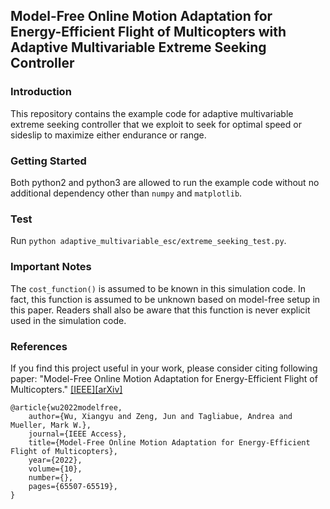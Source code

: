 ## Model-Free Online Motion Adaptation for Energy-Efficient Flight of Multicopters with Adaptive Multivariable Extreme Seeking Controller

### Introduction
This repository contains the example code for adaptive multivariable extreme seeking controller that we exploit to seek for optimal speed or sideslip to maximize either endurance or range.

### Getting Started
Both python2 and python3 are allowed to run the example code without no additional dependency other than `numpy` and `matplotlib`.

### Test
Run `python adaptive_multivariable_esc/extreme_seeking_test.py`.

### Important Notes
The `cost_function()` is assumed to be known in this simulation code. In fact, this function is assumed to be unknown based on model-free setup in this paper. Readers shall also be aware that this function is never explicit used in the simulation code.

### References
If you find this project useful in your work, please consider citing following paper:
"Model-Free Online Motion Adaptation for Energy-Efficient Flight of Multicopters." [[IEEE]](https://ieeexplore.ieee.org/document/9795278)[[arXiv]](https://arxiv.org/abs/2108.03807)
```
@article{wu2022modelfree,
    author={Wu, Xiangyu and Zeng, Jun and Tagliabue, Andrea and Mueller, Mark W.},
    journal={IEEE Access}, 
    title={Model-Free Online Motion Adaptation for Energy-Efficient Flight of Multicopters}, 
    year={2022},
    volume={10},
    number={},
    pages={65507-65519},
}
```